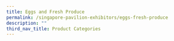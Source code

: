 ```yaml
---
title: Eggs and Fresh Produce
permalink: /singapore-pavilion-exhibitors/eggs-fresh-produce
description: ""
third_nav_title: Product Categories
---
```

